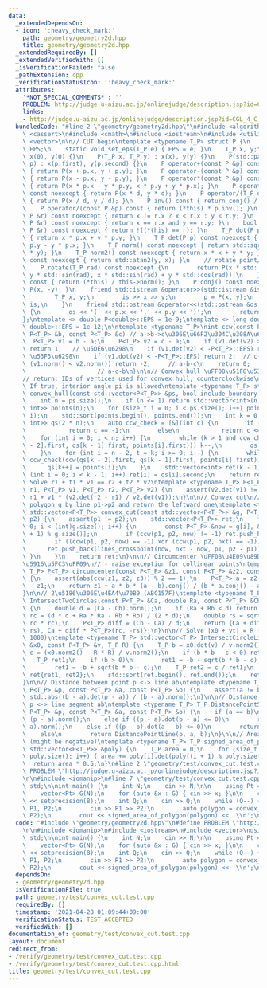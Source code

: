 ```yaml
---
data:
  _extendedDependsOn:
  - icon: ':heavy_check_mark:'
    path: geometry/geometry2d.hpp
    title: geometry/geometry2d.hpp
  _extendedRequiredBy: []
  _extendedVerifiedWith: []
  _isVerificationFailed: false
  _pathExtension: cpp
  _verificationStatusIcon: ':heavy_check_mark:'
  attributes:
    '*NOT_SPECIAL_COMMENTS*': ''
    PROBLEM: http://judge.u-aizu.ac.jp/onlinejudge/description.jsp?id=CGL_4_C
    links:
    - http://judge.u-aizu.ac.jp/onlinejudge/description.jsp?id=CGL_4_C
  bundledCode: "#line 2 \"geometry/geometry2d.hpp\"\n#include <algorithm>\n#include\
    \ <cassert>\n#include <cmath>\n#include <iostream>\n#include <utility>\n#include\
    \ <vector>\n\n// CUT begin\ntemplate <typename T_P> struct P {\n    static T_P\
    \ EPS;\n    static void set_eps(T_P e) { EPS = e; }\n    T_P x, y;\n    P() :\
    \ x(0), y(0) {}\n    P(T_P x, T_P y) : x(x), y(y) {}\n    P(std::pair<T_P, T_P>\
    \ p) : x(p.first), y(p.second) {}\n    P operator+(const P &p) const noexcept\
    \ { return P(x + p.x, y + p.y); }\n    P operator-(const P &p) const noexcept\
    \ { return P(x - p.x, y - p.y); }\n    P operator*(const P &p) const noexcept\
    \ { return P(x * p.x - y * p.y, x * p.y + y * p.x); }\n    P operator*(T_P d)\
    \ const noexcept { return P(x * d, y * d); }\n    P operator/(T_P d) const noexcept\
    \ { return P(x / d, y / d); }\n    P inv() const { return conj() / norm2(); }\n\
    \    P operator/(const P &p) const { return (*this) * p.inv(); }\n    bool operator<(const\
    \ P &r) const noexcept { return x != r.x ? x < r.x : y < r.y; }\n    bool operator==(const\
    \ P &r) const noexcept { return x == r.x and y == r.y; }\n    bool operator!=(const\
    \ P &r) const noexcept { return !((*this) == r); }\n    T_P dot(P p) const noexcept\
    \ { return x * p.x + y * p.y; }\n    T_P det(P p) const noexcept { return x *\
    \ p.y - y * p.x; }\n    T_P norm() const noexcept { return std::sqrt(x * x + y\
    \ * y); }\n    T_P norm2() const noexcept { return x * x + y * y; }\n    T_P arg()\
    \ const noexcept { return std::atan2(y, x); }\n    // rotate point/vector by rad\n\
    \    P rotate(T_P rad) const noexcept {\n        return P(x * std::cos(rad) -\
    \ y * std::sin(rad), x * std::sin(rad) + y * std::cos(rad));\n    }\n    P normalized()\
    \ const { return (*this) / this->norm(); }\n    P conj() const noexcept { return\
    \ P(x, -y); }\n    friend std::istream &operator>>(std::istream &is, P &p) {\n\
    \        T_P x, y;\n        is >> x >> y;\n        p = P(x, y);\n        return\
    \ is;\n    }\n    friend std::ostream &operator<<(std::ostream &os, const P &p)\
    \ {\n        os << '(' << p.x << ',' << p.y << ')';\n        return os;\n    }\n\
    };\ntemplate <> double P<double>::EPS = 1e-9;\ntemplate <> long double P<long\
    \ double>::EPS = 1e-12;\n\ntemplate <typename T_P>\nint ccw(const P<T_P> &a, const\
    \ P<T_P> &b, const P<T_P> &c) // a->b->c\u306E\u66F2\u304C\u308A\u65B9\n{\n  \
    \  P<T_P> v1 = b - a;\n    P<T_P> v2 = c - a;\n    if (v1.det(v2) > P<T_P>::EPS)\
    \ return 1;   // \u5DE6\u6298\n    if (v1.det(v2) < -P<T_P>::EPS) return -1; //\
    \ \u53F3\u6298\n    if (v1.dot(v2) < -P<T_P>::EPS) return 2;  // c-a-b\n    if\
    \ (v1.norm() < v2.norm()) return -2;     // a-b-c\n    return 0;             \
    \                    // a-c-b\n}\n\n// Convex hull \uFF08\u51F8\u5305\uFF09\n\
    // return: IDs of vertices used for convex hull, counterclockwise\n// include_boundary:\
    \ If true, interior angle pi is allowed\ntemplate <typename T_P> std::vector<int>\
    \ convex_hull(const std::vector<P<T_P>> &ps, bool include_boundary = false) {\n\
    \    int n = ps.size();\n    if (n <= 1) return std::vector<int>(n, 0);\n    std::vector<std::pair<P<T_P>,\
    \ int>> points(n);\n    for (size_t i = 0; i < ps.size(); i++) points[i] = std::make_pair(ps[i],\
    \ i);\n    std::sort(points.begin(), points.end());\n    int k = 0;\n    std::vector<std::pair<P<T_P>,\
    \ int>> qs(2 * n);\n    auto ccw_check = [&](int c) {\n        if (include_boundary)\n\
    \            return c == -1;\n        else\n            return c <= 0;\n    };\n\
    \    for (int i = 0; i < n; i++) {\n        while (k > 1 and ccw_check(ccw(qs[k\
    \ - 2].first, qs[k - 1].first, points[i].first))) k--;\n        qs[k++] = points[i];\n\
    \    }\n    for (int i = n - 2, t = k; i >= 0; i--) {\n        while (k > t and\
    \ ccw_check(ccw(qs[k - 2].first, qs[k - 1].first, points[i].first))) k--;\n  \
    \      qs[k++] = points[i];\n    }\n    std::vector<int> ret(k - 1);\n    for\
    \ (int i = 0; i < k - 1; i++) ret[i] = qs[i].second;\n    return ret;\n}\n\n//\
    \ Solve r1 + t1 * v1 == r2 + t2 * v2\ntemplate <typename T_P> P<T_P> lines_crosspoint(P<T_P>\
    \ r1, P<T_P> v1, P<T_P> r2, P<T_P> v2) {\n    assert(v2.det(v1) != 0);\n    return\
    \ r1 + v1 * (v2.det(r2 - r1) / v2.det(v1));\n}\n\n// Convex cut\n// Cut the convex\
    \ polygon g by line p1->p2 and return the leftward one\ntemplate <typename T_P>\
    \ std::vector<P<T_P>> convex_cut(const std::vector<P<T_P>> &g, P<T_P> p1, P<T_P>\
    \ p2) {\n    assert(p1 != p2);\n    std::vector<P<T_P>> ret;\n    for (int i =\
    \ 0; i < (int)g.size(); i++) {\n        const P<T_P> &now = g[i], &nxt = g[(i\
    \ + 1) % g.size()];\n        if (ccw(p1, p2, now) != -1) ret.push_back(now);\n\
    \        if ((ccw(p1, p2, now) == -1) xor (ccw(p1, p2, nxt) == -1)) {\n      \
    \      ret.push_back(lines_crosspoint(now, nxt - now, p1, p2 - p1));\n       \
    \ }\n    }\n    return ret;\n}\n\n// Circumcenter \uFF08\u4E09\u89D2\u5F62\u306E\
    \u5916\u5FC3\uFF09\n// - raise exception for collinear points\ntemplate <typename\
    \ T_P> P<T_P> circumcenter(const P<T_P> &z1, const P<T_P> &z2, const P<T_P> &z3)\
    \ {\n    assert(abs(ccw(z1, z2, z3)) % 2 == 1);\n    P<T_P> a = z2 - z1, b = z3\
    \ - z1;\n    return z1 + a * b * (a - b).conj() / (b * a.conj() - a * b.conj());\n\
    }\n\n// 2\u5186\u306E\u4EA4\u70B9 (ABC157F)\ntemplate <typename T_P>\nstd::vector<P<T_P>>\
    \ IntersectTwoCircles(const P<T_P> &Ca, double Ra, const P<T_P> &Cb, double Rb)\
    \ {\n    double d = (Ca - Cb).norm();\n    if (Ra + Rb < d) return {};\n    double\
    \ rc = (d * d + Ra * Ra - Rb * Rb) / (2 * d);\n    double rs = sqrt(Ra * Ra -\
    \ rc * rc);\n    P<T_P> diff = (Cb - Ca) / d;\n    return {Ca + diff * P<T_P>(rc,\
    \ rs), Ca + diff * P<T_P>(rc, -rs)};\n}\n\n// Solve |x0 + vt| = R (SRM 543 Div.1\
    \ 1000)\ntemplate <typename T_P> std::vector<T_P> IntersectCircleLine(const P<T_P>\
    \ &x0, const P<T_P> &v, T_P R) {\n    T_P b = x0.dot(v) / v.norm2();\n    T_P\
    \ c = (x0.norm2() - R * R) / v.norm2();\n    if (b * b - c < 0) return {};\n \
    \   T_P ret1;\n    if (b > 0)\n        ret1 = -b - sqrt(b * b - c);\n    else\n\
    \        ret1 = -b + sqrt(b * b - c);\n    T_P ret2 = c / ret1;\n    std::vector<T_P>\
    \ ret{ret1, ret2};\n    std::sort(ret.begin(), ret.end());\n    return ret;\n\
    }\n\n// Distance between point p <-> line ab\ntemplate <typename T_P> T_P DistancePointLine(const\
    \ P<T_P> &p, const P<T_P> &a, const P<T_P> &b) {\n    assert(a != b);\n    return\
    \ std::abs((b - a).det(p - a)) / (b - a).norm();\n}\n\n// Distance between point\
    \ p <-> line segment ab\ntemplate <typename T_P> T_P DistancePointSegment(const\
    \ P<T_P> &p, const P<T_P> &a, const P<T_P> &b) {\n    if (a == b)\n        return\
    \ (p - a).norm();\n    else if ((p - a).dot(b - a) <= 0)\n        return (p -\
    \ a).norm();\n    else if ((p - b).dot(a - b) <= 0)\n        return (p - b).norm();\n\
    \    else\n        return DistancePointLine(p, a, b);\n}\n\n// Area of polygon\
    \ (might be negative)\ntemplate <typename T_P> T_P signed_area_of_polygon(const\
    \ std::vector<P<T_P>> &poly) {\n    T_P area = 0;\n    for (size_t i = 0; i <\
    \ poly.size(); i++) { area += poly[i].det(poly[(i + 1) % poly.size()]); }\n  \
    \  return area * 0.5;\n}\n#line 2 \"geometry/test/convex_cut.test.cpp\"\n#define\
    \ PROBLEM \"http://judge.u-aizu.ac.jp/onlinejudge/description.jsp?id=CGL_4_C\"\
    \n\n#include <iomanip>\n#line 7 \"geometry/test/convex_cut.test.cpp\"\nusing namespace\
    \ std;\n\nint main() {\n    int N;\n    cin >> N;\n\n    using Pt = P<double>;\n\
    \    vector<Pt> G(N);\n    for (auto &x : G) { cin >> x; }\n\n    cout << fixed\
    \ << setprecision(8);\n    int Q;\n    cin >> Q;\n    while (Q--) {\n        Pt\
    \ P1, P2;\n        cin >> P1 >> P2;\n        auto polygon = convex_cut(G, P1,\
    \ P2);\n        cout << signed_area_of_polygon(polygon) << '\\n';\n    }\n}\n"
  code: "#include \"geometry/geometry2d.hpp\"\n#define PROBLEM \"http://judge.u-aizu.ac.jp/onlinejudge/description.jsp?id=CGL_4_C\"\
    \n\n#include <iomanip>\n#include <iostream>\n#include <vector>\nusing namespace\
    \ std;\n\nint main() {\n    int N;\n    cin >> N;\n\n    using Pt = P<double>;\n\
    \    vector<Pt> G(N);\n    for (auto &x : G) { cin >> x; }\n\n    cout << fixed\
    \ << setprecision(8);\n    int Q;\n    cin >> Q;\n    while (Q--) {\n        Pt\
    \ P1, P2;\n        cin >> P1 >> P2;\n        auto polygon = convex_cut(G, P1,\
    \ P2);\n        cout << signed_area_of_polygon(polygon) << '\\n';\n    }\n}\n"
  dependsOn:
  - geometry/geometry2d.hpp
  isVerificationFile: true
  path: geometry/test/convex_cut.test.cpp
  requiredBy: []
  timestamp: '2021-04-28 01:09:44+09:00'
  verificationStatus: TEST_ACCEPTED
  verifiedWith: []
documentation_of: geometry/test/convex_cut.test.cpp
layout: document
redirect_from:
- /verify/geometry/test/convex_cut.test.cpp
- /verify/geometry/test/convex_cut.test.cpp.html
title: geometry/test/convex_cut.test.cpp
---
```

